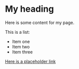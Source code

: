 # My heading

Here is some content for my page.

This is a list:
- Item one
- Item two
- Item three

[Here is a placeholder link](#)
